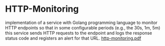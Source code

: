 # HTTP-Monitoring
implementation of  a service with Golang programming language to monitor
HTTP endpoints so that in some configurable periods (e.g., the 30s, 1m, 5m) this
service sends HTTP requests to the endpoint and logs the response status code
and registers an alert for that URL.
[http-monitoring.pdf](https://github.com/AthenaHelali/HTTP-Monitoring/files/9851190/http-monitoring.pdf)
